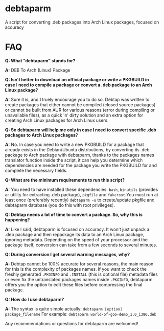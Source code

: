 debtaparm
======

A script for converting .deb packages into Arch Linux packages, focused on accuracy

# FAQ

**Q: What "debtaparm" stands for?**

**A:** DEB To Arch (Linux) Package

**Q: Isn't better to download an official package or write a PKGBUILD in case I need to compile a package or convert a .deb package to an Arch Linux package?**

**A:** Sure it is, and I truely encourage you to do so. Debtap was written to create packages that either cannot be compiled (closed source packages) or cannot be built from AUR for various reasons (error during compiling or unavailable files), as a quick 'n' dirty solution and an extra option for creating Arch Linux packages for Arch Linux users.

**Q: So debtaparm will help me only in case I need to convert specific .deb packages to Arch Linux packages?**

**A:** No. In case you need to write a new PKGBUILD for a package that already exists in the Debian/Ubuntu distributions, by converting its .deb package to Arch package with debtaparm, thanks to the packages names translator function inside the script, it can help you determine which dependencies are needed for the package you write the PKGBUILD for and complete the necessary fields.

**Q: What are the minimum requirements to run this script?**

**A:** You need to have installed these dependencies: `bash`, `binutils` (provides ar utility for extracting .deb package), `pkgfile` and `fakeroot`.You must run at least once (preferably recently) `debtaparm -u` to create/update pkgfile and debtaparm database (you do this with root privileges).

**Q: Debtap needs a lot of time to convert a package. So, why this is happening?**

**A:** Like I said, debtaparm is focused on accuracy. It won't just unpack a .deb package and then repackage its data to an Arch Linux package, ignoring metadata. Depending on the speed of your processor and the package itself, conversion can take from a few seconds to several minutes.

**Q: During conversion I get several warning messages, why?**

**A:** Debtap cannot be 100% accurate for several reasons,  the main reason for this is the complexity of packages names. If you want to check the freshly generated `.PKGINFO` and `.INSTALL` (this is optional file) metadata files or even fix the untranslated packages names inside `.PKGINFO`, debtaparm offers you the option to edit these files before compressing the final package.

**Q: How do I use debtaparm?**

**A:** The syntax is quite simple actually: `debtaparm [option] package_filename`
For example: `debtaparm world-of-goo-demo_1.0_i386.deb`

Any recommendations or questions for debtaparm are welcomed!
